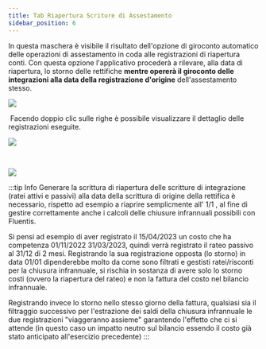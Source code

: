 ```yaml
---
title: Tab Riapertura Scriture di Assestamento
sidebar_position: 6
---
```


In questa maschera è visibile il risultato dell'opzione di giroconto automatico delle operazioni di assestamento in coda alle registrazioni di riapertura conti. Con questa opzione l'applicativo procederà a rilevare, alla data di riapertura, lo storno delle rettifiche **mentre opererà il giroconto delle integrazioni alla data della registrazione d'origine** dell'assestamento stesso.

![](/img/it-it/finance-area/ledger-records/records/automatic-account-closing/new/re-opening-adjustment-records-tab/image01.png)

 Facendo doppio clic sulle righe è possibile visualizzare il dettaglio delle registrazioni eseguite.

![](/img/it-it/finance-area/ledger-records/records/automatic-account-closing/new/re-opening-adjustment-records-tab/image02.png)

 

![](/img/it-it/finance-area/ledger-records/records/automatic-account-closing/new/re-opening-adjustment-records-tab/image03.png)



:::tip Info
Generare la scrittura di riapertura delle scritture di integrazione (ratei attivi e passivi) alla data della scrittura di origine della rettifica è necessario, rispetto ad esempio a riaprire semplicmente all' 1/1 , al fine di gestire correttamente anche i calcoli delle chiusure infrannuali possibili con Fluentis.


Si pensi ad esempio di aver registrato il 15/04/2023 un costo che ha competenza 01/11/2022 31/03/2023, quindi verrà registrato il rateo passivo al 31/12 di 2 mesi. Registrando la sua registrazione opposta (lo storno) in data 01/01 dipenderebbe molto da come sono filtrati e gestisti ratei/risconti per la chiusura infrannuale, si rischia in sostanza di avere solo lo storno costi (ovvero la riapertura del rateo) e non la fattura del costo nel bilancio infrannuale. 

Registrando invece lo storno nello stesso giorno della fattura, qualsiasi sia il filtraggio successivo per l'estrazione dei saldi della chiusura infrannuale le due registrazioni "viaggeranno assieme" garantendo l'effetto che ci si attende (in questo caso un impatto neutro sul bilancio essendo il costo già stato anticipato all'esercizio precedente)
:::


